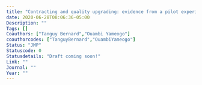 ```yaml
---
title: "Contracting and quality upgrading: evidence from a pilot experiment in Senegal"
date: 2020-06-28T08:06:36-05:00
Description: ""
Tags: []
Coauthors: ["Tanguy Bernard","Ouambi Yameogo"]
coauthorcodes: ["TanguyBernard","OuambiYameogo"]
Status: "JMP"
Statuscode: 0
Statusdetails: "Draft coming soon!"
Link: ""
Journal: ""
Year: ""
---
```


